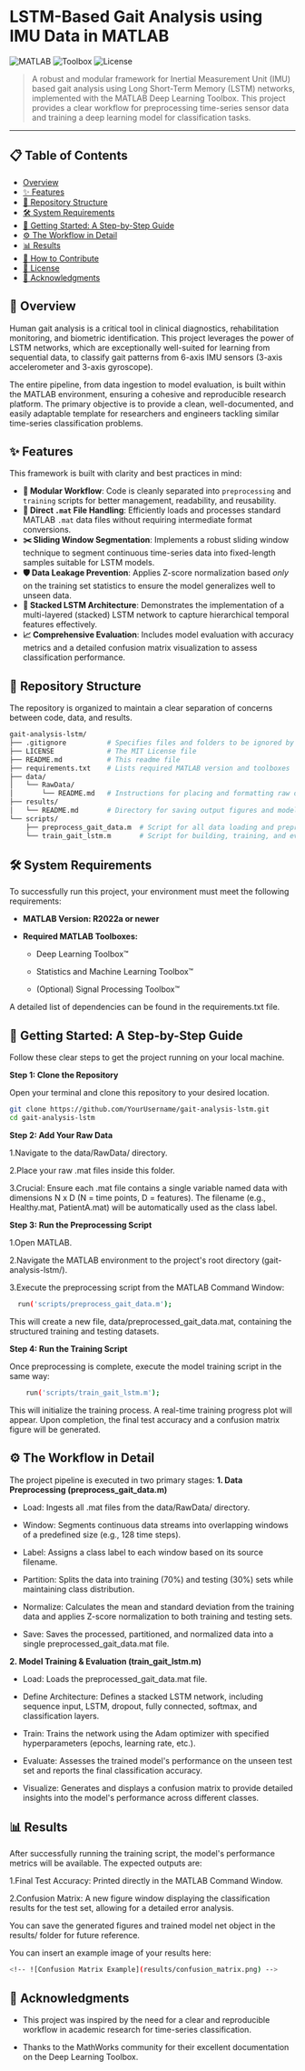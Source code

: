 # LSTM-Based Gait Analysis using IMU Data in MATLAB

![MATLAB](https://img.shields.io/badge/MATLAB-R2023a%2B-orange.svg)
![Toolbox](https://img.shields.io/badge/Toolbox-Deep%20Learning-blue.svg)
![License](https://img.shields.io/badge/License-MIT-green.svg)

> A robust and modular framework for Inertial Measurement Unit (IMU) based gait analysis using Long Short-Term Memory (LSTM) networks, implemented with the MATLAB Deep Learning Toolbox. This project provides a clear workflow for preprocessing time-series sensor data and training a deep learning model for classification tasks.

---

## 📋 Table of Contents

- [Overview](#-overview)
- [✨ Features](#-features)
- [📂 Repository Structure](#-repository-structure)
- [🛠️ System Requirements](#️-system-requirements)
- [🚀 Getting Started: A Step-by-Step Guide](#-getting-started-a-step-by-step-guide)
- [⚙️ The Workflow in Detail](#️-the-workflow-in-detail)
- [📊 Results](#-results)
- [🤝 How to Contribute](#-how-to-contribute)
- [📜 License](#-license)
- [🙏 Acknowledgments](#-acknowledgments)

## 📖 Overview

Human gait analysis is a critical tool in clinical diagnostics, rehabilitation monitoring, and biometric identification. This project leverages the power of LSTM networks, which are exceptionally well-suited for learning from sequential data, to classify gait patterns from 6-axis IMU sensors (3-axis accelerometer and 3-axis gyroscope).

The entire pipeline, from data ingestion to model evaluation, is built within the MATLAB environment, ensuring a cohesive and reproducible research platform. The primary objective is to provide a clean, well-documented, and easily adaptable template for researchers and engineers tackling similar time-series classification problems.

## ✨ Features

This framework is built with clarity and best practices in mind:

- **🔌 Modular Workflow**: Code is cleanly separated into `preprocessing` and `training` scripts for better management, readability, and reusability.
- **📁 Direct `.mat` File Handling**: Efficiently loads and processes standard MATLAB `.mat` data files without requiring intermediate format conversions.
- **✂️ Sliding Window Segmentation**: Implements a robust sliding window technique to segment continuous time-series data into fixed-length samples suitable for LSTM models.
- **🛡️ Data Leakage Prevention**: Applies Z-score normalization based *only* on the training set statistics to ensure the model generalizes well to unseen data.
- **🧠 Stacked LSTM Architecture**: Demonstrates the implementation of a multi-layered (stacked) LSTM network to capture hierarchical temporal features effectively.
- **📈 Comprehensive Evaluation**: Includes model evaluation with accuracy metrics and a detailed confusion matrix visualization to assess classification performance.

## 📂 Repository Structure

The repository is organized to maintain a clear separation of concerns between code, data, and results.

```bash
gait-analysis-lstm/
├── .gitignore          # Specifies files and folders to be ignored by Git
├── LICENSE             # The MIT License file
├── README.md           # This readme file
├── requirements.txt    # Lists required MATLAB version and toolboxes
├── data/
│   └── RawData/
│       └── README.md   # Instructions for placing and formatting raw data
├── results/
│   └── README.md       # Directory for saving output figures and models
└── scripts/
    ├── preprocess_gait_data.m  # Script for all data loading and preprocessing
    └── train_gait_lstm.m       # Script for building, training, and evaluating the model
```

## 🛠️ System Requirements

To successfully run this project, your environment must meet the following requirements:

- **MATLAB Version: R2022a or newer**

- **Required MATLAB Toolboxes:**

  - Deep Learning Toolbox™

  - Statistics and Machine Learning Toolbox™

  - (Optional) Signal Processing Toolbox™

A detailed list of dependencies can be found in the requirements.txt file.

## 🚀 Getting Started: A Step-by-Step Guide

Follow these clear steps to get the project running on your local machine.

**Step 1: Clone the Repository**

Open your terminal and clone this repository to your desired location.

```bash
git clone https://github.com/YourUsername/gait-analysis-lstm.git
cd gait-analysis-lstm
```
  

**Step 2: Add Your Raw Data**

1.Navigate to the data/RawData/ directory.

2.Place your raw .mat files inside this folder.

3.Crucial: Ensure each .mat file contains a single variable named data with dimensions N x D (N = time points, D = features). The filename (e.g., Healthy.mat, PatientA.mat) will be automatically used as the class label.

**Step 3: Run the Preprocessing Script**

1.Open MATLAB.

2.Navigate the MATLAB environment to the project's root directory (gait-analysis-lstm/).

3.Execute the preprocessing script from the MATLAB Command Window:
  ```bash
    run('scripts/preprocess_gait_data.m');
```
      

This will create a new file, data/preprocessed_gait_data.mat, containing the structured training and testing datasets.

**Step 4: Run the Training Script**

Once preprocessing is complete, execute the model training script in the same way:
```bash   
    run('scripts/train_gait_lstm.m');
```
      

This will initialize the training process. A real-time training progress plot will appear. Upon completion, the final test accuracy and a confusion matrix figure will be generated.

## ⚙️ The Workflow in Detail

The project pipeline is executed in two primary stages:
**1. Data Preprocessing (preprocess_gait_data.m)**

- Load: Ingests all .mat files from the data/RawData/ directory.

- Window: Segments continuous data streams into overlapping windows of a predefined size (e.g., 128 time steps).

- Label: Assigns a class label to each window based on its source filename.

- Partition: Splits the data into training (70%) and testing (30%) sets while maintaining class distribution.

- Normalize: Calculates the mean and standard deviation from the training data and applies Z-score normalization to both training and testing sets.

- Save: Saves the processed, partitioned, and normalized data into a single preprocessed_gait_data.mat file.

**2. Model Training & Evaluation (train_gait_lstm.m)**

- Load: Loads the preprocessed_gait_data.mat file.

- Define Architecture: Defines a stacked LSTM network, including sequence input, LSTM, dropout, fully connected, softmax, and classification layers.

- Train: Trains the network using the Adam optimizer with specified hyperparameters (epochs, learning rate, etc.).

- Evaluate: Assesses the trained model's performance on the unseen test set and reports the final classification accuracy.

- Visualize: Generates and displays a confusion matrix to provide detailed insights into the model's performance across different classes.

## 📊 Results

After successfully running the training script, the model's performance metrics will be available. The expected outputs are:

1.Final Test Accuracy: Printed directly in the MATLAB Command Window.

2.Confusion Matrix: A new figure window displaying the classification results for the test set, allowing for a detailed error analysis.

You can save the generated figures and trained model net object in the results/ folder for future reference.

You can insert an example image of your results here:
```bash
<!-- ![Confusion Matrix Example](results/confusion_matrix.png) -->
```

## 🙏 Acknowledgments

- This project was inspired by the need for a clear and reproducible workflow in academic research for time-series classification.

- Thanks to the MathWorks community for their excellent documentation on the Deep Learning Toolbox.
